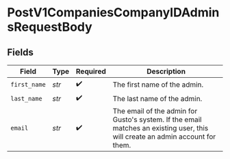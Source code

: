 # PostV1CompaniesCompanyIDAdminsRequestBody


## Fields

| Field                                                                                                                         | Type                                                                                                                          | Required                                                                                                                      | Description                                                                                                                   |
| ----------------------------------------------------------------------------------------------------------------------------- | ----------------------------------------------------------------------------------------------------------------------------- | ----------------------------------------------------------------------------------------------------------------------------- | ----------------------------------------------------------------------------------------------------------------------------- |
| `first_name`                                                                                                                  | *str*                                                                                                                         | :heavy_check_mark:                                                                                                            | The first name of the admin.                                                                                                  |
| `last_name`                                                                                                                   | *str*                                                                                                                         | :heavy_check_mark:                                                                                                            | The last name of the admin.                                                                                                   |
| `email`                                                                                                                       | *str*                                                                                                                         | :heavy_check_mark:                                                                                                            | The email of the admin for Gusto's system. If the email matches an existing user, this will create an admin account for them. |